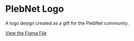 # PlebNet Logo

A logo design created as a gift for the PlebNet community.

[View the Figma File](https://www.figma.com/community/file/1016885884915946787/PlebNet-Logo)
